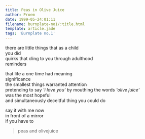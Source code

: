 ```yaml
---
title: Peas in Olive Juice
author: Proem
date: 1999-05-24:01:11
filename: burnplate-no1/:title.html
template: article.jade
tags: 'Burnplate no.1'
---
```

there are little things that as a child   
you did  
quirks that cling to you through adulthood  
reminders

that life a one time had meaning  
significance  
the smallest things warranted attention  
pretending to say _'i love you'_ by mouthing the words _'olive juice'_  
was the most hopeful  
and simultaneously deceitful 
thing you could do 

say it with me now  
in front of a mirror  
if you have to  
> peas and olivejuice